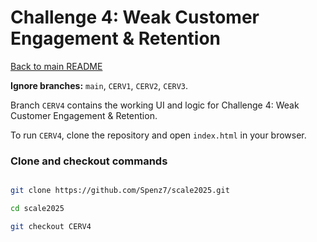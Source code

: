 # Challenge 4: Weak Customer Engagement & Retention

[Back to main README](https://github.com/Spenz7/scale2025/blob/main/README.md#challenge-4-weak-customer-engagement--retention)

**Ignore branches:** `main`, `CERV1`, `CERV2`, `CERV3`.

Branch `CERV4` contains the working UI and logic for Challenge 4: Weak Customer Engagement & Retention.

To run `CERV4`, clone the repository and open `index.html` in your browser.

### Clone and checkout commands

```bash

git clone https://github.com/Spenz7/scale2025.git

cd scale2025

git checkout CERV4
